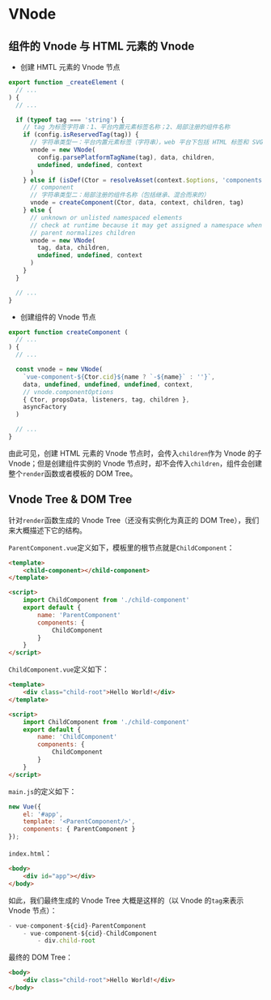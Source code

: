 # VNode

## 组件的 Vnode 与 HTML 元素的 Vnode

- 创建 HMTL 元素的 Vnode 节点

```js
export function _createElement (
  // ...
) {
  // ...

  if (typeof tag === 'string') {
    // tag 为标签字符串：1、平台内置元素标签名称；2、局部注册的组件名称
    if (config.isReservedTag(tag)) {
      // 字符串类型一：平台内置元素标签（字符串），web 平台下包括 HTML 标签和 SVG 标签
      vnode = new VNode(
        config.parsePlatformTagName(tag), data, children,
        undefined, undefined, context
      )
    } else if (isDef(Ctor = resolveAsset(context.$options, 'components', tag))) {
      // component
      // 字符串类型二：局部注册的组件名称（包括继承、混合而来的）
      vnode = createComponent(Ctor, data, context, children, tag)
    } else {
      // unknown or unlisted namespaced elements
      // check at runtime because it may get assigned a namespace when its
      // parent normalizes children
      vnode = new VNode(
        tag, data, children,
        undefined, undefined, context
      )
    }
  }

  // ...
}
```

- 创建组件的 Vnode 节点

```js
export function createComponent (
  // ...
) {
  // ...

  const vnode = new VNode(
    `vue-component-${Ctor.cid}${name ? `-${name}` : ''}`,
    data, undefined, undefined, undefined, context,
    // vnode.componentOptions
    { Ctor, propsData, listeners, tag, children },
    asyncFactory
  )

  // ...
}
```

由此可见，创建 HTML 元素的 Vnode 节点时，会传入`children`作为 Vnode 的子 Vnode；但是创建组件实例的 Vnode 节点时，却不会传入`children`，组件会创建整个`render`函数或者模板的 DOM Tree。

## Vnode Tree & DOM Tree

针对`render`函数生成的 Vnode Tree（还没有实例化为真正的 DOM Tree），我们来大概描述下它的结构。

`ParentComponent.vue`定义如下，模板里的根节点就是`ChildComponent`：

```html
<template>
    <child-component></child-component>
</template>

<script>
    import ChildComponent from './child-component'
    export default {
        name: 'ParentComponent'
        components: {
            ChildComponent
        }
    }
</script>
```

`ChildComponent.vue`定义如下：

```html
<template>
    <div class="child-root">Hello World!</div>
</template>

<script>
    import ChildComponent from './child-component'
    export default {
        name: 'ChildComponent'
        components: {
            ChildComponent
        }
    }
</script>
```

`main.js`的定义如下：

```js
new Vue({
    el: '#app',
    template: '<ParentComponent/>',
    components: { ParentComponent }
});
```

`index.html`：

```html
<body>
    <div id="app"></div>
</body>
```

如此，我们最终生成的 Vnode Tree 大概是这样的（以 Vnode 的`tag`来表示 Vnode 节点）：

```js
- vue-component-${cid}-ParentComponent
    - vue-component-${cid}-ChildComponent
        - div.child-root
```

最终的 DOM Tree：

```html
<body>
    <div class="child-root">Hello World!</div>
</body>
```
